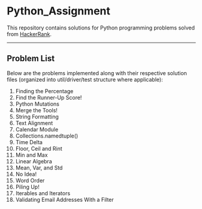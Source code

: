 # Python_Assignment

This repository contains solutions for Python programming problems solved from [HackerRank](https://www.hackerrank.com/domains/python?filters%5Bstatus%5D%5B%5D=solved).

---

## Problem List

Below are the problems implemented along with their respective solution files (organized into util/driver/test structure where applicable):

1. Finding the Percentage  
2. Find the Runner-Up Score!  
3. Python Mutations  
4. Merge the Tools!  
5. String Formatting  
6. Text Alignment  
7. Calendar Module  
8. Collections.namedtuple()  
9. Time Delta  
10. Floor, Ceil and Rint  
11. Min and Max  
12. Linear Algebra  
13. Mean, Var, and Std  
14. No Idea!  
15. Word Order  
16. Piling Up!  
17. Iterables and Iterators  
18. Validating Email Addresses With a Filter
